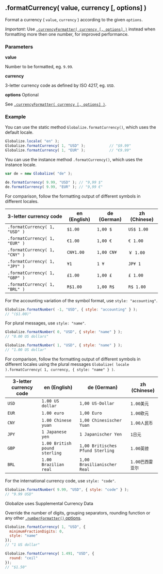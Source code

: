## .formatCurrency( value, currency [, options] )

Format a currency ( `value`, `currency` ) according to the given `options`.

*Important*: Use [`.currencyFormatter( currency [, options]
)`](./currency-formatter.md) instead when formatting more then one number, for
improved performance.

### Parameters

**value**

Number to be formatted, eg. `9.99`.

**currency**

3-letter currency code as defined by ISO 4217, eg. `USD`.

**options** Optional

See [`.currencyFormatter( currency [, options] )`](./currency-formatter.md).

### Example

You can use the static method `Globalize.formatCurrency()`, which uses the default
locale.

```javascript
Globalize.locale( "en" );
Globalize.formatCurrency( 1, "USD" );           // "$9.99"
Globalize.formatCurrency( 1, "EUR" );           // "€9.99"
```

You can use the instance method `.formatCurrency()`, which uses the instance
locale.

```javascript
var de = new Globalize( "de" );

de.formatCurrency( 9.99, "USD" ); // "9,99 $"
de.formatCurrency( 9.99, "EUR" ); // "9,99 €"
```

For comparison, follow the formatting output of different symbols in different
locales.

| 3-letter currency code | en (English) | de (German) | zh (Chinese) |
| --- | --- | --- | --- |
| `.formatCurrency( 1, "USD" )` | `$1.00` | `1,00 $` | `US$ 1.00` |
| `.formatCurrency( 1, "EUR" )` | `€1.00` | `1,00 €` | `€ 1.00` |
| `.formatCurrency( 1, "CNY" )` | `CN¥1.00` | `1,00 CN¥` | `￥ 1.00` |
| `.formatCurrency( 1, "JPY" )` | `¥1` | `1 ¥` | `JP¥ 1` |
| `.formatCurrency( 1, "GBP" )` | `£1.00` | `1,00 £` | `£ 1.00` |
| `.formatCurrency( 1, "BRL" )` | `R$1.00` | `1,00 R$`  | `R$ 1.00` |

For the accounting variation of the symbol format, use `style: "accounting"`.

```javascript
Globalize.formatNumber( -1, "USD", { style: "accounting" } );
// "($1.00)"
```

For plural messages, use `style: "name"`.

```javascript
Globalize.formatNumber( 0, "USD", { style: "name" } );
// "0.00 US dollars"

Globalize.formatNumber( 1, "USD", { style: "name" } );
// "1.00 US dollar"
```

For comparison, follow the formatting output of different symbols in different
locales using the plural messages `Globalize( locale ).formatCurrency( 1,
currency, { style: "name" } )`.

| 3-letter currency code | en (English) | de (German) | zh (Chinese) |
| --- | --- | --- | --- |
| `USD` | `1.00 US dollar` | `1,00 US-Dollar` | `1.00美元` |
| `EUR` | `1.00 euro` | `1,00 Euro` | `1.00欧元` |
| `CNY` | `1.00 Chinese yuan` | `1,00 Chinesischer Yuan` | `1.00人民币` |
| `JPY` | `1 Japanese yen` | `1 Japanischer Yen` | `1日元` |
| `GBP` | `1.00 British pound sterling` | `1,00 Britisches Pfund Sterling` | `1.00英镑` |
| `BRL` | `1.00 Brazilian real` | `1,00 Brasilianischer Real` | `1.00巴西雷亚尔` |

For the international currency code, use `style: "code"`.

```javascript
Globalize.formatNumber( 9.99, "USD", { style: "code" } );
// "9.99 USD"
```

Globalize uses Supplemental Currency Data 

Override the number of digits, grouping separators, rounding function or any
other [`.numberFormatter()` options](../number/number-formatter.md).

```javascript
Globalize.formatCurrency( 1, "USD", {
  minimumFractionDigits: 0,
  style: "name"
});
// "1 US dollar"

Globalize.formatCurrency( 1.491, "USD", {
  round: "ceil"
});
// "$1.50"

```
